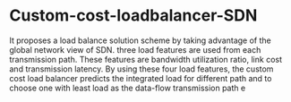 # Custom-cost-loadbalancer-SDN
It proposes a load balance solution scheme by taking advantage of the global network view of SDN. three load features are used from each transmission path. These features are bandwidth utilization ratio, link cost and transmission latency. By using these four load features, the custom cost load balancer predicts the integrated load for different path and to choose one with least load as the data-flow transmission path
e
